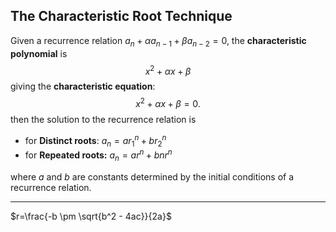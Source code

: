 ## The Characteristic Root Technique

Given a recurrence relation $a_n + \alpha a_{n-1} + \beta a_{n-2} = 0\text{,}$ the **characteristic polynomial** is
$$x^2 + \alpha x + \beta$$
giving the **characteristic equation**:
$$x^2 + \alpha x + \beta = 0.$$
then the solution to the recurrence relation is

- for **Distinct roots**: $a_n = ar_1^n + br_2^n$
- for **Repeated roots:** $a_n = ar^n + bnr^n$

where $a$ and $b$ are constants determined by the initial conditions of a recurrence relation.

___
$r=\frac{-b \pm \sqrt{b^2 - 4ac}}{2a}$

